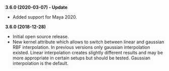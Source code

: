 **3.6.0 (2020-03-07) - Update**
* Added support for Maya 2020.

**3.6.0 (2018-12-28)**
* Initial open source release.
* New kernel attribute which allows to switch between linear and gaussian RBF interpolation. In previous versions only gaussian interpolation existed. Linear interpolation creates slightly different results and may be more appropriate in certain setups but should be tested. Gaussian interpolation is the default.
